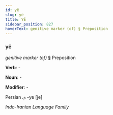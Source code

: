 ```yaml
---
id: yë
slug: yë
title: YË
sidebar_position: 827
hoverText: genitive marker (of) § Preposition
---
```


### yë

*genitive marker (of)* **§** Preposition

**Verb**: -

**Noun**: -

**Modifier**: -

Persian ی -ye [je]

*Indo-Iranian Language Family*